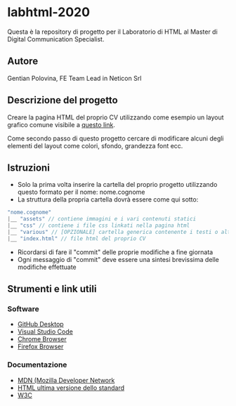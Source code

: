 # labhtml-2020
Questa è la repository di progetto per il Laboratorio di HTML al Master di Digital Communication Specialist.

## Autore
Gentian Polovina, FE Team Lead in Neticon Srl

## Descrizione del progetto
Creare la pagina HTML del proprio CV utilizzando come esempio un layout grafico comune visibile a [questo link](https://spark.adobe.com/post/oeJnaT4lRb4nP/).

Come secondo passo di questo progetto cercare di modificare alcuni degli elementi del layout come colori, sfondo, grandezza font ecc.

## Istruzioni
- Solo la prima volta inserire la cartella del proprio progetto utilizzando questo formato per il nome: nome.cognome
- La struttura della propria cartella dovrà essere come qui sotto:
``` Javascript
"nome.cognome"
|__ "assets" // contiene immagini e i vari contenuti statici
|__ "css" // contiene i file css linkati nella pagina html
|__ "various" // [OPZIONALE] cartella generica contenente i testi o altri contenuti di supporto
|__ "index.html" // file html del proprio CV 
```
- Ricordarsi di fare il "commit" delle proprie modifiche a fine giornata
- Ogni messaggio di "commit" deve essere una sintesi brevissima delle modifiche effettuate

## Strumenti e link utili
### Software
- [GitHub Desktop](https://desktop.github.com/)
- [Visual Studio Code](https://code.visualstudio.com/)
- [Chrome Browser](https://www.google.com/chrome/)
- [Firefox Browser](https://www.mozilla.org/en-US/firefox/new/)
### Documentazione
- [MDN (Mozilla Developer Network](https://developer.mozilla.org/en-US/docs/Learn/HTML)
- [HTML ultima versione dello standard](https://html.spec.whatwg.org/)
- [W3C](https://www.w3.org/)